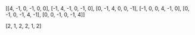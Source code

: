 [[4, -1, 0, -1, 0, 0],
 [-1, 4, -1, 0, -1, 0],
 [0, -1, 4, 0, 0, -1],
 [-1, 0, 0, 4, -1, 0],
 [0, -1, 0, -1, 4, -1],
 [0, 0, -1, 0, -1, 4]]

 [2, 1, 2, 2, 1, 2]